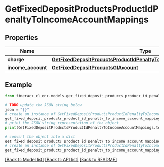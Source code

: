 # GetFixedDepositProductsProductIdPenaltyToIncomeAccountMappings


## Properties

Name | Type | Description | Notes
------------ | ------------- | ------------- | -------------
**charge** | [**GetFixedDepositProductsProductIdPenaltyToIncomeAccountMappingsCharge**](GetFixedDepositProductsProductIdPenaltyToIncomeAccountMappingsCharge.md) |  | [optional] 
**income_account** | [**GetFixedDepositProductsGlAccount**](GetFixedDepositProductsGlAccount.md) |  | [optional] 

## Example

```python
from fineract_client.models.get_fixed_deposit_products_product_id_penalty_to_income_account_mappings import GetFixedDepositProductsProductIdPenaltyToIncomeAccountMappings

# TODO update the JSON string below
json = "{}"
# create an instance of GetFixedDepositProductsProductIdPenaltyToIncomeAccountMappings from a JSON string
get_fixed_deposit_products_product_id_penalty_to_income_account_mappings_instance = GetFixedDepositProductsProductIdPenaltyToIncomeAccountMappings.from_json(json)
# print the JSON string representation of the object
print(GetFixedDepositProductsProductIdPenaltyToIncomeAccountMappings.to_json())

# convert the object into a dict
get_fixed_deposit_products_product_id_penalty_to_income_account_mappings_dict = get_fixed_deposit_products_product_id_penalty_to_income_account_mappings_instance.to_dict()
# create an instance of GetFixedDepositProductsProductIdPenaltyToIncomeAccountMappings from a dict
get_fixed_deposit_products_product_id_penalty_to_income_account_mappings_from_dict = GetFixedDepositProductsProductIdPenaltyToIncomeAccountMappings.from_dict(get_fixed_deposit_products_product_id_penalty_to_income_account_mappings_dict)
```
[[Back to Model list]](../README.md#documentation-for-models) [[Back to API list]](../README.md#documentation-for-api-endpoints) [[Back to README]](../README.md)


